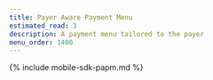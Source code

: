 ```yaml
---
title: Payer Aware Payment Menu
estimated_read: 3
description: A payment menu tailored to the payer
menu_order: 1400
---
```


{% include mobile-sdk-papm.md %}
